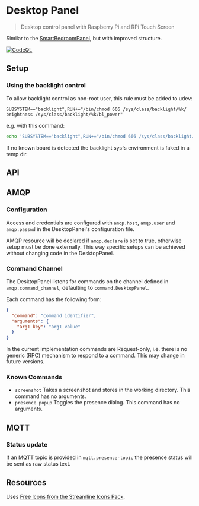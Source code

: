 # Desktop Panel

> Desktop control panel with Raspberry Pi and RPi Touch Screen

Similar to the 
[SmartBedroomPanel](https://github.com/penguineer/SmartBedroomPanel),
but with improved structure.

[![CodeQL](https://github.com/penguineer/DesktopPanel/actions/workflows/codeql-analysis.yml/badge.svg)](https://github.com/penguineer/DesktopPanel/actions/workflows/codeql-analysis.yml)

## Setup

### Using the backlight control

To allow backlight control as non-root user, this rule must be added to udev:
```
SUBSYSTEM=="backlight",RUN+="/bin/chmod 666 /sys/class/backlight/%k/ brightness /sys/class/backlight/%k/bl_power"
```
e.g. with this command:
```bash
echo 'SUBSYSTEM=="backlight",RUN+="/bin/chmod 666 /sys/class/backlight/%k/ brightness /sys/class/backlight/%k/bl_power"' | sudo tee -a /etc/udev/rules.d/backlight-permissions.rules
```

If no known board is detected the backlight sysfs environment is faked in a temp dir.

## API

## AMQP

### Configuration

Access and credentials are configured with `amqp.host`, `amqp.user` and `amqp.passwd` in the DesktopPanel's configuration file. 

AMQP resource will be declared if `amqp.declare` is set to true, otherwise setup must be done externally. 
This way specific setups can be achieved without changing code in the DesktopPanel.

### Command Channel

The DesktopPanel listens for commands on the channel defined in `amqp.command_channel`, defaulting to `command.DesktopPanel`.

Each command has the following form:

```json
{
  "command": "command identifier",
  "arguments": {
    "arg1 key": "arg1 value"
  }
}
```

In the current implementation commands are Request-only, i.e. there is no generic (RPC) mechanism to respond to a command.
This may change in future versions.

### Known Commands

* `screenshot` Takes a screenshot and stores in the working directory. This command has no arguments.
* `presence popup` Toggles the presence dialog. This command has no arguments.

## MQTT

### Status update

If an MQTT topic is provided in `mqtt.presence-topic` the presence status will be sent as raw status text.

## Resources

Uses [Free Icons from the Streamline Icons Pack](https://streamlineicons.com/).
